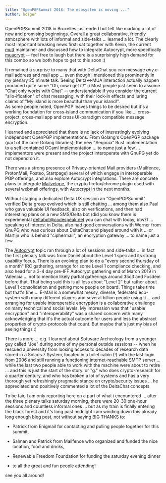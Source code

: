 ```yaml
---
title: "OpenPGPSummit 2018: The ecosystem is moving ..."
author: holger
---
```


OpenPGPSummit 2018 in Bruxelles just ended but felt like marking a lot
of new and promising beginnings. Overall a great collaborative, friendly
atmosphere with lots of informal and side-talks ...  learned a lot. 
The clearly most important breaking news first: sat together with Kevin, 
the current [mutt](https://mutt.org) maintainer and discussed how to integrate
Autocrypt, more specifically [muacrypt](https://github.com/hpk42/muacrypt) -- 
feel free to laugh but there is a surprisingly high demand for this 
combo so we both hope to get to this soon :)

It remained a surprise to many that with DeltaChat you can message *any* 
e-mail address and mail app ... even though i mentioned this prominently in my
plenary 25 minute talk. Seeing Delta<->MUA interaction actually happen 
produced quite some "Oh, now i get it!" :) Most people just seem to assume 
"Chat only works with Chat" -- understandable if you consider the
current "silo-ification" of chat messaging, with their lock-in effects
and luring claims of "My island is more beautiful than your island!".  
As some people noted, OpenPGP leaves things to be desired but it's a
working foundation for cross-island communication if you like ... 
cross-project, cross-mail app and cross UI-paradigm compatible 
message encryption.

I learned and appreciated that there is no lack of interestingly evolving 
independent OpenPGP implementations.  From Golang's OpenPGP
package (part of the core Golang libraries), the new "Seqouia" Rust
implementation to a self-contained OCaml implementation ... to name
just a few ... implementors were present and the project interoperate 
with GnuPG yet do not depend on it.

There was a strong presence of Privacy-oriented Mail providers (Mailfence, ProtonMail, 
Posteo, Startpage) several of which engage in interoperable PGP offerings, 
and also explore Autocrypt integrations.  There are concrete plans 
to integrate [Mailvelope](https://mailvelope.com), the crypto firefox/chrome
plugin used with several webmail offerings, with Autocrypt in the next months.

Without staging a dedicated Delta UX session an "OpenPGPSummit" verified 
Delta group evolved which is still chatting ... among them also Paul who
gave valuable UI feedback, also on verifications, and then had
interesting plans on a new SMS/Delta bot (did you know there is
experimental deltabot@codespeak.net you can chat with today, btw?) ... 
speaking of interest in Delta, also had good conversations with Werner from GnuPG
who was curious about DeltaChat and played around with it ... or Martijn
who is behind "ciphermail", an encryption gateway ... to name just a few.

The [Autocrypt](https://autocrypt.org) topic ran through a lot of
sessions and side-talks ... in fact the first plenary talk was from Daniel 
about the Level 1 spec and its strong usability focus. There is an evolving
plan to do a "every second thursday of a month" IRC gathering, arrange for some 
Level 1 compliance checking, and also head for a 3-4 day pre-IFF Autocrypt gathering 
end of March 2019 in Valencia ... not to mention likely partial gatherings around 35c3
and Fosdem before that. That being said this is all less about "Level 2" 
but rather about Level 1 consolidation and getting more people on board. 
Things take time but that's fine ... E-Mail is a somewhat messy,
diverse, federated eco-system with many different players and several billion
people using it ...  and arranging for usable interoperable encryption is a
collaborative challenge on many technical and social levels. My impression
was that "usable encryption" and "interoperability" was a shared concern
with many acknowledging that it's the actual outcome for users and less
the abstract properties of crypto-protocols that count. But maybe that's
just my bias of seeing things :) 

There is more ... e.g. I learned about Software Archeology from a younger
guy called "Joe" during some of my personal outside sessions -- 
when he rescued a university from loosing access to decades of research data 
stored in a Solaris 7 System, located in a toilet cabin (!) with the last 
login from 2006 and still running a functioning internet-reachable SMTP
server ...  while the last two people able to work with the machine were
about to retire ... and this is just the start of the story.
or "g." who does crypto-research for a quarter century, and who has broken 
a lot of systems and has a very thorough yet refreshingly 
pragmatic stance on crypto/security issues ... he appreciated
and positively commented a lot of the DeltaChat concepts.

To be fair, I am only reporting here on a part of what i encountered ...
after the three plenary talks saturday morning, there were 20-30 one-hour
sessions and countless informal ones ... but as my train is finally
entering the black forest and it's long past midnight i am winding down
this already long enough blog post, not without saying BIG THANKS to:

- Patrick from Enigmail for contacting and pulling people together
  for this summit,

- Salman and Patrick from Mailfence who organized and funded
  the nice location, food and drinks,

- Renewable Freedom Foundation for funding the saturday evening dinner 

- to all the great and fun people attending!

see you all around!
